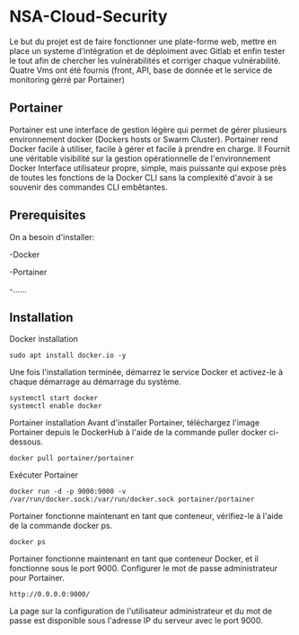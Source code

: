 # NSA-Cloud-Security
Le but du projet est de faire fonctionner une plate-forme web, mettre en place un systeme d’intégration et de déploiment 
avec Gitlab et enfin tester le tout afin de chercher les vulnérabilités et corriger chaque vulnérabilité.
Quatre Vms ont été fournis (front, API, base de donnée et le service de monitoring gérré par Portainer)

## Portainer 

Portainer est une interface de gestion légère qui permet de gérer plusieurs environnement docker (Dockers hosts or
Swarm Cluster).
Portainer rend Docker facile à utiliser, facile à gérer et facile à prendre en charge.
Il Fournit une véritable visibilité sur la gestion opérationnelle de l'environnement Docker
Interface utilisateur propre, simple, mais puissante qui expose près de toutes les fonctions de 
la Docker CLI sans la complexité d'avoir à se souvenir des commandes CLI embêtantes.

## Prerequisites

On a besoin d'installer:

-Docker

-Portainer

-......

## Installation

Docker installation
```
sudo apt install docker.io -y
```
Une fois l'installation terminée, démarrez le service Docker et activez-le à chaque démarrage au démarrage du système.
```
systemctl start docker
systemctl enable docker
```
Portainer installation
Avant d'installer Portainer, téléchargez l'image Portainer depuis le DockerHub à l'aide de la commande puller docker ci-dessous.
```
docker pull portainer/portainer
```
Exécuter Portainer
```
docker run -d -p 9000:9000 -v /var/run/docker.sock:/var/run/docker.sock portainer/portainer
```
Portainer fonctionne maintenant en tant que conteneur, vérifiez-le à l'aide de la commande docker ps.
```
docker ps
```
Portainer fonctionne maintenant en tant que conteneur Docker, et il fonctionne sous le port 9000.
Configurer le mot de passe administrateur pour Portainer.
```
http://0.0.0.0:9000/
```
La page sur la configuration de l'utilisateur administrateur et du mot de passe est disponible sous l'adresse IP du serveur avec le port 9000.




